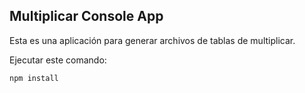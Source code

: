 

## Multiplicar Console App

Esta es una aplicación para generar archivos de tablas de multiplicar.

Ejecutar este comando:

```
npm install
```